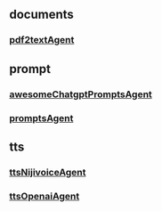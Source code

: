 ## documents
### [pdf2textAgent](./documents/pdf2textAgent.md)

## prompt
### [awesomeChatgptPromptsAgent](./prompt/awesomeChatgptPromptsAgent.md)
### [promptsAgent](./prompt/promptsAgent.md)

## tts
### [ttsNijivoiceAgent](./tts/ttsNijivoiceAgent.md)
### [ttsOpenaiAgent](./tts/ttsOpenaiAgent.md)
